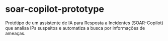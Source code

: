 # soar-copilot-prototype
Protótipo de um assistente de IA para Resposta a Incidentes (SOAR-Copilot) que analisa IPs suspeitos e automatiza a busca por informações de ameaças.
